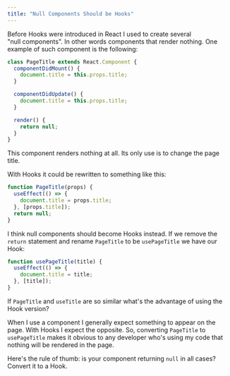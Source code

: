 ```yaml
---
title: "Null Components Should be Hooks"
---
```


Before Hooks were introduced in React I used to create several
"null&nbsp;components". In other words components that render nothing. One
example of such component is the following:

```jsx
class PageTitle extends React.Component {
  componentDidMount() {
    document.title = this.props.title;
  }

  componentDidUpdate() {
    document.title = this.props.title;
  }

  render() {
    return null;
  }
}
```

This component renders nothing at all. Its only use is to change the page title.

With Hooks it could be rewritten to something like this:

```jsx
function PageTitle(props) {
  useEffect(() => {
    document.title = props.title;
  }, [props.title]);
  return null;
}
```

I think null components should become Hooks instead. If we remove the `return`
statement and rename `PageTitle` to be `usePageTitle` we have our Hook:

```jsx
function usePageTitle(title) {
  useEffect(() => {
    document.title = title;
  }, [title]);
}
```

If `PageTitle` and `useTitle` are so similar what's the advantage of using the
Hook version?

When I use a component I generally expect something to appear on the page. With
Hooks I expect the opposite. So, converting `PageTitle` to `usePageTitle` makes
it obvious to any developer who's using my code that nothing will be rendered in
the page.

Here's the rule of thumb: is your component returning `null` in all cases?
Convert it to a Hook.
